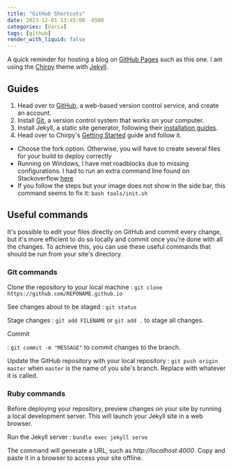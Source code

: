 ```yaml
---
title: "GitHub Shortcuts"
date: 2023-12-01 13:45:00 -0500
categories: [Varia]
tags: [github]
render_with_liquid: false
---
```


A quick reminder for hosting a blog on [GitHub Pages](https://pages.github.com/) such as this one.  I am using the [Chirpy](https://github.com/cotes2020/jekyll-theme-chirpy) theme with [Jekyll](https://jekyllrb.com/). 

## Guides

1. Head over to [GitHub](https://github.com/), a web-based version control service, and create an account.
2. Install [Git](https://git-scm.com/), a version control system that works on your computer.
3. Install Jekyll, a static site generator, following their [installation guides](https://jekyllrb.com/docs/installation/).
4. Head over to Chirpy's [Getting Started](https://chirpy.cotes.page/posts/getting-started/) guide and follow it.
  + Choose the fork option. Otherwise, you will have to create several files for your build to deploy correctly
  + Running on Windows, I have met roadblocks due to missing configurations. I had to run an extra command line found on Stackoverflow [here](https://stackoverflow.com/questions/72331753/ruby-and-rails-github-action-exit-code-16)
  + If you follow the steps but your image does not show in the side bar, this command seems to fix it: `bash tools/init.sh`

## Useful commands

It's possible to edit your files directly on GitHub and commit every change, but it's more efficient to do so locally and commit once you're done with all the changes. To achieve this, you can use these useful commands that should be run from your site's directory.

### Git commands

Clone the repository to your local machine
: `git clone https://github.com/REPONAME.github.io`

See changes about to be staged
: `git status`

Stage changes
: `git add FILENAME` or `git add .` to stage all changes.

Commit

: `git commit -m "MESSAGE"` to commit changes to the branch.

Update the GitHub repository with your local repository
: `git push origin master` when `master` is the name of you site's branch. Replace with whatever it is called.

### Ruby commands
Before deploying your repository, preview changes on your site by running a local development server. This will launch your Jekyll site in a web browser.

Run the Jekyll server
: `bundle exec jekyll serve`

The command will generate a URL, such as *http://localhost:4000*. Copy and paste it in a browser to access your site offline.
